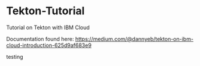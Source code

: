 # Tekton-Tutorial
Tutorial on Tekton with IBM Cloud

Documentation found here: https://medium.com/@dannyeb/tekton-on-ibm-cloud-introduction-625d9af683e9


testing
